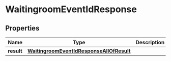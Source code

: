 

# WaitingroomEventIdResponse


## Properties

| Name | Type | Description | Notes |
|------------ | ------------- | ------------- | -------------|
|**result** | [**WaitingroomEventIdResponseAllOfResult**](WaitingroomEventIdResponseAllOfResult.md) |  |  |



